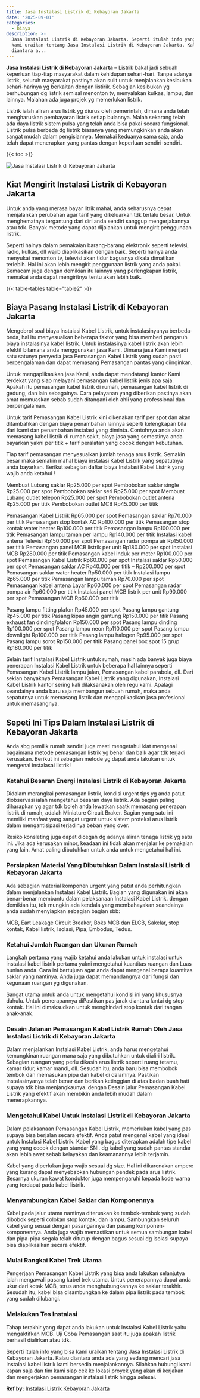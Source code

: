 ```yaml
---
title: Jasa Instalasi Listrik di Kebayoran Jakarta
date: '2025-09-01'
categories:
  - biaya
description: >-
  Jasa Instalasi Listrik di Kebayoran Jakarta. Seperti itulah info yang bisa
  kami uraikan tentang Jasa Instalasi Listrik di Kebayoran Jakarta. Kalau
  diantara a...
---
```


**Jasa Instalasi Listrik di Kebayoran Jakarta** – Listrik bakal jadi sebuah keperluan tiap-tiap masyarakat dalam kehidupan sehari-hari. Tanpa adanya listrik, seluruh masyarakat pastinya akan sulit untuk menjalankan kesibukan sehari-harinya yg berkaitan dengan listirik. Sebagian kesibukan yg berhubungan dg listrik semisal menonton tv, menyalakan kulkas, lampu, dan lainnya. Malahan ada juga projek yg memerlukan listrik.

Listrik ialah aliran arus listrik yg diurus oleh pemerintah, dimana anda telah mengharuskan pembayaran listrik setiap bulannya. Malah sekarang telah ada daya listrik sistem pulsa yang telah anda bisa pakai secara fungsional. Listrik pulsa berbeda dg listrik biasanya yang memungkinkan anda akan sangat mudah dalam pengisiannya. Memakai keduanya sama saja, anda telah dapat menerapkan yang pantas dengan keperluan sendiri-sendiri.

{{< toc >}}

![Jasa Instalasi Listrik di Kebayoran Jakarta](/images/instalasi-listrik-murah45.png)

## Kiat Mengirit Instalasi Listrik di Kebayoran Jakarta

Untuk anda yang merasa bayar litrik mahal, anda seharusnya cepat menjalankan perubahan agar tarif yang dikeluarkan tdk terlalu besar. Untuk menghematnya tergantung dari diri anda sendiri sanggup mengerjakannya atau tdk. Banyak metode yang dapat dijalankan untuk mengirit penggunaan listrik.

Seperti halnya dalam pemakaian barang-barang elektronik seperti televisi, radio, kulkas, dll wajib diaplikasikan dengan baik. Seperti halnya anda menyukai menonton tv, televisi akan tidur bagusnya dikala dimatikan terlebih. Hal ini akan lebih mengirit penggunaan listrik yang anda pakai. Semacam juga dengan demikian itu lainnya yang perlengkapan listrik, memakai anda dapat mengiritnya tentu akan lebih baik.

{{< table-tables table="table2" >}}

## Biaya Pasang Instalasi Listrik di Kebayoran Jakarta

Mengobrol soal biaya Instalasi Kabel Listrik, untuk instalasinyanya berbeda-beda, hal itu menyesuaikan beberapa faktor yang bisa memberi pengaruh biaya instalasinya kabel listrik. Untuk instalasinya kabel listrik akan lebih efektif bilamana anda menggunakan jasa Kami. Dimana jasa Kami menjadi satu satunya penyedia jasa Pemasangan Kabel Listrik yang sudah pasti berpengalaman dan dapat memasang Pemasangan pantas yang diinginkan.

Untuk mengaplikasikan jasa Kami, anda dapat mendatangi kantor Kami terdekat yang siap melayani pemasangan kabel listrik jenis apa saja. Apakah itu pemasangan kabel listrik di rumah, pemasangan kabel listrik di gedung, dan lain sebagainya. Cara pelayanan yang diberikan pastinya akan amat memuaskan sebab sudah ditangani oleh ahli yang professional dan berpengalaman.

Untuk tarif Pemasangan Kabel Listrik kini dikenakan tarif per spot dan akan ditambahkan dengan biaya penambahan lainnya seperti kelengkapan bila dari kami dan penambahan instalasi yang diminta. Contohnya anda akan memasang kabel listrik di rumah sakit, biaya jasa yang semestinya anda bayarkan yakni per titik + tarif peralatan yang cocok dengan kebutuhan.

Tiap tarif pemasangan menyesuaikan jumlah tenaga arus listrik. Semakin besar maka semakin mahal biaya instalasi Kabel Listrik yang sepatutnya anda bayarkan. Berikut sebagian daftar biaya Instalasi Kabel Listrik yang wajib anda ketahui !

Membuat Lubang saklar Rp25.000 per spot Pembobokan saklar single Rp25.000 per spot Pembobokan saklar seri Rp25.000 per spot Membuat Lubang outlet telepon Rp25.000 per spot Pembobokan outlet antena Rp25.000 per titik Pembobokan outlet MCB Rp45.000 per titik

Pemasangan Kabel Listrik Rp65.000 per spot Pemasangan saklar Rp70.000 per titik Pemasangan stop kontak AC Rp100.000 per titik Pemasangan stop kontak water heater Rp100.000 per titik Pemasangan lampu Rp100.000 per titik Pemasangan lampu taman per lampu Rp140.000 per titik Instalasi kabel antena Televisi Rp150.000 per spot Pemasangan radar pompa air Rp150.000 per titik Pemasangan panel MCB listrik per unit Rp180.000 per spot Instalasi MCB Rp280.000 per titik Pemasangan kabel induk per meter Rp100.000 per spot Pemasangan Kabel Listrik Rp60.000 per spot Instalasi saklar Rp50.000 per spot Pemasangan saklar AC Rp40.000 per titik – Rp200.000 per spot Pemasangan saklar water heater Rp50.000 per titik Instalasi lampu Rp65.000 per titik Pemasangan lampu taman Rp70.000 per spot Pemasangan kabel antena Layar Rp60.000 per spot Pemasangan radar pompa air Rp60.000 per titik Instalasi panel MCB listrik per unit Rp90.000 per spot Pemasangan MCB Rp60.000 per titik

Pasang lampu fitting plafon Rp45.000 per spot Pasang lampu gantung Rp45.000 per titik Pasang kipas angin gantung Rp150.000 per titik Pasang exhaust fan dinding/plafon Rp150.000 per spot Pasang lampu dinding Rp100.000 per spot Pasang lampu neon Rp110.000 per spot Pasang lampu downlight Rp100.000 per titik Pasang lampu halogen Rp95.000 per spot Pasang lampu sorot Rp150.000 per titik Pasang panel box spot 15 grup Rp180.000 per titik

Selain tarif Instalasi Kabel Listrik untuk rumah, masih ada banyak juga biaya penerapan Instalasi Kabel Listrik untuk beberapa hal lainnya seperti Pemasangan Kabel Listrik lampu jalan, Pemasangan kabel parabola, dll. Dari sekian banyaknya Pemasangan Kabel Listrik yang digunakan, Instalasi Kabel Listrik kantor sering kali dilaksanakan oleh regu kami. Apalagi seandainya anda baru saja membangun sebuah rumah, maka anda sepatutnya untuk memasang listrik dan mengaplikasikan jasa profesional untuk memasangnya.

## Sepeti Ini Tips Dalam Instalasi Listrik di Kebayoran Jakarta


Anda sbg pemilik rumah sendiri juga mesti mengetahui kiat mengenal bagaimana metode pemasangan listrik yg benar dan baik agar tdk terjadi kerusakan. Berikut ini sebagian metode yg dapat anda lakukan untuk mengenal instalasai listrik!

### Ketahui Besaran Energi Instalasi Listrik di Kebayoran Jakarta

Didalam merangkai pemasangan listrik, kondisi urgent tips yg anda patut diobservasi ialah mengetahui besaran daya listrik. Ada bagian paling diharapkan yg agar tdk boleh anda lewatkan saatk memasang penerapan listrik di rumah, adalah Miniature Circuit Braker. Bagian yang satu ini memiliki manfaat yang sangat urgent untuk sistem proteksi arus listrik dalam mengantisipasi terjadinya beban yang over.

Resiko konsleting juga dapat dicegah dg adanya aliran tenaga listrik yg satu ini. Jika ada kerusakan minor, keadaan ini tidak akan menjalar ke pemakaian yang lain. Amat paling dibutuhkan untuk anda untuk mengetahui hal ini.

### Persiapkan Material Yang Dibutuhkan Dalam Instalasi Listrik di Kebayoran Jakarta

Ada sebagian material komponen urgent yang patut anda perhitungkan dalam menjalankan Instalasi Kabel Listrik. Bagian yang digunakan ini akan benar-benar membantu dalam pelaksanaan Instalasi Kabel Listrik. dengan demikian itu, tdk mungkin ada kendala yang membahayakan seandainya anda sudah menyiapkan sebagian bagian sbb:

MCB, Eart Leakage Circuit Breaker, Boks MCB dan ELCB, Sakelar, stop kontak, Kabel listrik, Isolasi, Pipa, Embodus, Tedus.

### Ketahui Jumlah Ruangan dan Ukuran Rumah

Langkah pertama yang wajib ketahui anda lakukan untuk instalasi untuk instalasi kabel listrik pertama yakni mengetahui kuantitas ruangan dan Luas hunian anda. Cara ini bertujuan agar anda dapat mengenal berapa kuantitas saklar yang nantinya. Anda juga dapat memandangnya dari fungsi dan kegunaan ruangan yg digunakan.

Sangat utama untuk anda untuk mengetahui kondisi ini yang khususnya dahulu. Untuk penerapannya diPastikan pas jarak diantara lantai dg stop kontak. Hal ini dimaksudkan untuk menghindari stop kontak dari tangan anak-anak.

### Desain Jalanan Pemasangan Kabel Listrik Rumah Oleh Jasa Instalasi Listrik di Kebayoran Jakarta

Dalam menjalankan Instalasi Kabel Listrik, anda harus mengetahui kemungkinan ruangan mana saja yang dibutuhkan untuk dialiri listrik. Sebagian ruangan yang perlu dikasih arus listrik seperti ruang tetamu, kamar tidur, kamar mandi, dll. Sesudah itu, anda baru bisa membobok tembok dan memasukan pipa dan kabel di dalamnya. Pastikan instalasinyanya telah benar dan berikan ketinggian di atas badan buah hati supaya tdk bisa menjangkaunya. dengan Desain jalur Pemasangan Kabel Listrik yang efektif akan membikin anda lebih mudah dalam menerapkannya.

### Mengetahui Kabel Untuk Instalasi Listrik di Kebayoran Jakarta

Dalam pelaksanaan Pemasangan Kabel Listrik, memerlukan kabel yang pas supaya bisa berjalan secara efektif. Anda patut mengenal kabel yang ideal untuk Instalasi Kabel Listrik. Kabel yang bagus diterapkan adalah tipe kabel yang yang cocok dengan standar SNI. dg kabel yang sudah pantas standar akan lebih awet sebab kelayakan dan keamanannya lebih terjamin.

Kabel yang diperlukan juga wajib sesuai dg size. Hal ini dikarenakan ampere yang kurang dapat menyebabkan hubungan pendek pada arus listrik. Besarnya ukuran kawat konduktor juga mempengaruhi kepada kode warna yang terdapat pada kabel listrik.

### Menyambungkan Kabel Saklar dan Komponennya

Kabel pada jalur utama nantinya diteruskan ke tembok-tembok yang sudah dibobok seperti colokan stop kontak, dan lampu. Sambungkan seluruh kabel yang sesuai dengan pasangannya dan pasang komponen-komponennya. Anda juga wajib memastikan untuk semua sambungan kabel dan pipa-pipa segala telah ditutup dengan bagus sesuai dg isolasi supaya bisa diaplikasikan secara efektif.

### Mulai Rangkai Kabel Trek Utama

Pengerjaan Pemasangan Kabel Listrik yang bisa anda lakukan selanjutya ialah mengawali pasang kabel trek utama. Untuk penerapannya dapat anda ukur dari kotak MCB, terus anda menghubungkannya ke saklar terakhir. Sesudah itu, kabel bisa disambungkan ke dalam pipa listrik pada tembok yang sudah dilubangi.

### Melakukan Tes Instalasi

Tahap terakhir yang dapat anda lakukan untuk Instalasi Kabel Listrik yaitu mengaktifkan MCB. Uji Coba Pemasangan saat itu juga apakah listrik berhasil dialirkan atau tdk.

Seperti itulah info yang bisa kami uraikan tentang Jasa Instalasi Listrik di Kebayoran Jakarta. Kalau diantara anda ada yang sedang mencari jasa Instalasi kabel listrik kami bersedia menjalankannya. Silahkan hubungi kami kapan saja dan tim kami siap cek ke lokasi proyek yang akan di kerjakan dan mengerjakan pemasangan instalasi listrik hingga selesai.

**Ref by:** [Instalasi Listrik Kebayoran Jakarta](https://id.wikipedia.org/wiki/Instalasi)
